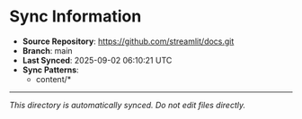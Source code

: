 # Sync Information

- **Source Repository**: https://github.com/streamlit/docs.git
- **Branch**: main
- **Last Synced**: 2025-09-02 06:10:21 UTC
- **Sync Patterns**:
  - content/*

---
*This directory is automatically synced. Do not edit files directly.*
